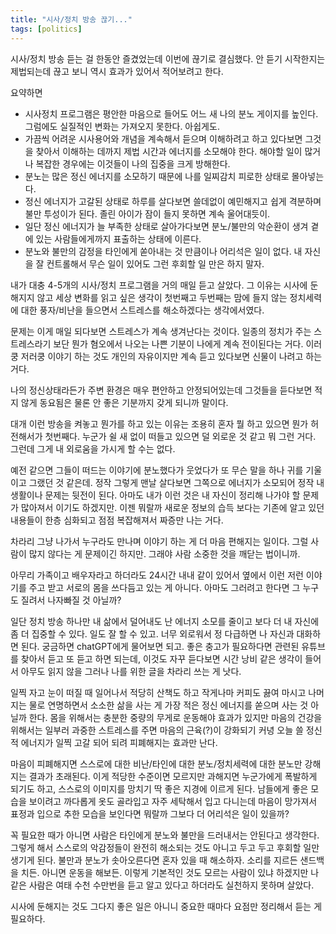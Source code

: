 ```yaml
---
title: "시사/정치 방송 끊기..."
tags: [politics]
---
```


시사/정치 방송 듣는 걸 한동안 즐겼었는데 이번에 끊기로 결심했다. 안 듣기 시작한지는 제법되는데 끊고 보니 역시 효과가 있어서 적어보려고 한다.

요약하면
- 시사정치 프로그램은 평안한 마음으로 들어도 어느 새 나의 분노 게이지를 높인다. 그럼에도 실질적인 변화는 가져오지 못한다. 아쉽게도.
- 가끔씩 어려운 시사용어와 개념을 계속해서 듣으며 이해하려고 하고 있다보면 그것을 찾아서 이해하는 데까지 제법 시간과 에너지를 소모해야 한다. 해야할 일이 많거나 복잡한 경우에는 이것들이 나의 집중을 크게 방해한다.
- 분노는 많은 정신 에너지를 소모하기 때문에 나를 일찌감치 피로한 상태로 몰아넣는다.
- 정신 에너지가 고갈된 상태로 하루를 살다보면 쓸데없이 예민해지고 쉽게 격분하며 불만 투성이가 된다. 졸린 아이가 잠이 들지 못하면 계속 울어대듯이.
- 일단 정신 에너지가 늘 부족한 상태로 살아가다보면 분노/불만의 악순환이 생겨 곁에 있는 사람들에게까지 표출하는 상태에 이른다.
- 분노와 불만의 감정을 타인에게 쏟아내는 것 만큼이나 어리석은 일이 없다. 내 자신을 잘 컨트롤해서 무슨 일이 있어도 그런 후회할 일 만은 하지 말자.

내가 대충 4-5개의 시사/정치 프로그램을 거의 매일 듣고 살았다. 그 이유는 시사에 둔해지지 않고 세상 변화를 읽고 싶은 생각이 첫번째고 두번째는 맘에 들지 않는 정치세력에 대한 풍자/비난을 들으면서 스트레스를 해소하겠다는 생각에서였다.

문제는 이게 매일 되다보면 스트레스가 계속 생겨난다는 것이다. 일종의 정치가 주는 스트레스라기 보단 뭔가 혐오에서 나오는 나쁜 기분이 나에게 계속 전이된다는 거다. 이러쿵 저러쿵 이야기 하는 것도 개인의 자유이지만 계속 듣고 있다보면 신물이 나려고 하는 거다. 

나의 정신상태라든가 주변 환경은 매우 편안하고 안정되어있는데 그것들을 듣다보면 적지 않게 동요됨은 물론 안 좋은 기분까지 갖게 되니까 말이다. 

대개 이런 방송을 켜놓고 뭔가를 하고 있는 이유는 조용히 혼자 뭘 하고 있으면 뭔가 허전해서가 첫번째다. 누군가 쉴 새 없이 떠들고 있으면 덜 외로운 것 같고 뭐 그런 거다. 그런데 그게 내 외로움을 가시게 할 수는 없다. 

예전 같으면 그들이 떠드는 이야기에 분노했다가 웃었다가 또 무슨 말을 하나 귀를 기울이고 그랬던 것 같은데. 정작 그렇게 맨날 살다보면 그쪽으로 에너지가 소모되어 정작 내 생활이나 문제는 뒷전이 된다. 아마도 내가 이런 것은 내 자신이 정리해 나가야 할 문제가 많아져서 이기도 하겠지만. 이젠 뭐랄까 새로운 정보의 습득 보다는 기존에 알고 있던 내용들이 한층 심화되고 점점 복잡해져서 짜증만 나는 거다.

차라리 그냥 나가서 누구라도 만나며 이야기 하는 게 더 마음 편해지는 일이다. 그럴 사람이 많지 않다는 게 문제이긴 하지만. 그래야 사람 소중한 것을 깨닫는 법이니까. 

아무리 가족이고 배우자라고 하더라도 24시간 내내 같이 있어서 옆에서 이런 저런 이야기를 주고 받고 서로의 몸을 쓰다듬고 있는 게 아니다. 아마도 그러려고 한다면 그 누구도 질려서 나자빠질 것 아닐까?

일단 정치 방송 하나만 내 삶에서 덜어내도 난 에너지 소모를 줄이고 보다 더 내 자신에 좀 더 집중할 수 있다. 일도 잘 할 수 있고. 너무 외로워서 정 다급하면 나 자신과 대화하면 된다. 궁금하면 chatGPT에게 물어보면 되고. 좋은 충고가 필요하다면 관련된 유튜브를 찾아서 듣고 또 듣고 하면 되는데, 이것도 자꾸 듣다보면 시간 낭비 같은 생각이 들어서 아무도 읽지 않을 그러나 나를 위한 글을 차라리 쓰는 게 낫다.

일찍 자고 눈이 떠질 때 일어나서 적당히 산책도 하고 작게나마 커피도 끓여 마시고 나머지는 물로 연명하면서 소소한 삶을 사는 게 가장 적은 정신 에너지를 쏟으며 사는 것 아닐까 한다. 몸을 위해서는 충분한 중량의 무게로 운동해야 효과가 있지만 마음의 건강을 위해서는 일부러 과중한 스트레스를 주면 마음의 근육(?)이 강화되기 커녕 오늘 쓸 정신적 에너지가 일찍 고갈 되어 되려 피폐해지는 효과만 난다. 

마음이 피폐해지면 스스로에 대한 비난/타인에 대한 분노/정치세력에 대한 분노만 강해지는 결과가 초래된다. 이게 적당한 수준이면 모르지만 과해지면 누군가에게 폭발하게 되기도 하고, 스스로의 이미지를 망치기 딱 좋은 지경에 이르게 된다. 남들에게 좋은 모습을 보이려고 까다롭게 옷도 골라입고 자주 세탁해서 입고 다니는데 마음이 망가져서 표정과 입으로 추한 모습을 보인다면 뭐랄까 그보다 더 어리석은 일이 있을까?

꼭 필요한 때가 아니면 사람은 타인에게 분노와 불만을 드러내서는 안된다고 생각한다. 그렇게 해서 스스로의 악감정들이 완전히 해소되는 것도 아니고 두고 두고 후회할 일만 생기게 된다. 불만과 분노가 솟아오른다면 혼자 있을 때 해소하자. 소리를 지르든 샌드백을 치든. 아니면 운동을 해보든. 이렇게 기본적인 것도 모르는 사람이 있냐 하겠지만 나같은 사람은 여태 수천 수만번을 듣고 알고 있다고 하더라도 실천하지 못하며 살았다.

시사에 둔해지는 것도 그다지 좋은 일은 아니니 중요한 때마다 요점만 정리해서 듣는 게 필요하다. 
